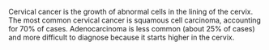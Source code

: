 Cervical cancer is the growth of abnormal cells in the lining of the cervix. The most common cervical cancer is squamous cell carcinoma, accounting for 70% of cases. Adenocarcinoma is less common (about 25% of cases) and more difficult to diagnose because it starts higher in the cervix.
